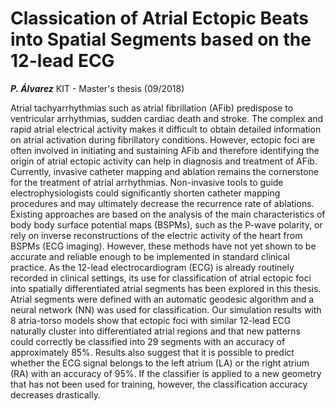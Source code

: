 # Classication of Atrial Ectopic Beats into Spatial Segments based on the 12-lead ECG
***P. Álvarez***
KIT - Master's thesis (09/2018)

Atrial tachyarrhythmias such as atrial fibrillation (AFib) predispose to ventricular arrhythmias, sudden cardiac death and stroke. The complex and rapid atrial electrical activity makes it difficult to obtain detailed information on atrial activation during fibrillatory conditions. However, ectopic foci are often involved in initiating and sustaining AFib and therefore identifying the origin of atrial ectopic activity can help in diagnosis and treatment of AFib. Currently, invasive catheter mapping and ablation remains the cornerstone for the treatment of atrial arrhythmias. Non-invasive tools to guide electrophysiologists could significantly shorten catheter mapping procedures and may ultimately decrease the recurrence rate of ablations. Existing approaches are based on the analysis of the main characteristics of body body surface potential maps (BSPMs), such as the P-wave polarity, or rely on inverse reconstructions of the electric activity of the heart from BSPMs (ECG imaging). However, these methods have not yet shown to be accurate and reliable enough to be implemented in standard clinical practice. As the 12-lead electrocardiogram (ECG) is already routinely recorded in clinical settings, its use for classification of atrial ectopic foci into spatially differentiated atrial segments has been explored in this thesis. Atrial segments were defined with an automatic geodesic algorithm and a neural network (NN) was used for classification. Our simulation results with 8 atria-torso models show that ectopic foci with similar 12-lead ECG naturally cluster into differentiated atrial regions and that new patterns could correctly be classified into 29 segments with an accuracy of approximately 85%. Results also suggest that it is possible to predict whether the ECG signal belongs to the left atrium (LA) or the right atrium (RA) with an accuracy of 95%. If the classifier is applied to a new geometry that has not been used for training, however, the classification accuracy decreases drastically.

